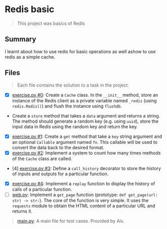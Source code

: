 # Redis basic

> This project was basics of Redis

## Summary

I learnt about how to use redis for basic operations as well ashow to use redis as a simple cache.

## Files

> Each file contains the solution to a task in the project.

- [x] [exercise.py #0](https://github.com/Ebube-Ochemba/alx-backend-storage/blob/main/0x02-redis_basic/exercise.py): Create a `Cache` class. In the `__init__` method, store an instance of the Redis client as a private variable named `_redis` (using `redis.Redis()`) and flush the instance using `flushdb`.
- Create a `store` method that takes a `data` argument and returns a string. The method should generate a random key (e.g. using `uuid`), store the input data in Redis using the random key and return the key.
- [x] [exercise.py #1](https://github.com/Ebube-Ochemba/alx-backend-storage/blob/main/0x02-redis_basic/exercise.py): Create a `get` method that take a `key` string argument and an optional `Callable` argument named `fn`. This callable will be used to convert the data back to the desired format.
- [x] [exercise.py #2](https://github.com/Ebube-Ochemba/alx-backend-storage/blob/main/0x02-redis_basic/exercise.py): Implement a system to count how many times methods of the `Cache` class are called.
- [4] [exercise.py #3](https://github.com/Ebube-Ochemba/alx-backend-storage/blob/main/0x02-redis_basic/exercise.py): Define a `call_history` decorator to store the history of inputs and outputs for a particular function.
- [x] [exercise.py #4](https://github.com/Ebube-Ochemba/alx-backend-storage/blob/main/0x02-redis_basic/exercise.py): Implement a `replay` function to display the history of calls of a particular function.
- [ ] [web.py](https://github.com/Ebube-Ochemba/alx-backend-storage/blob/main/0x02-redis_basic/web.py): Implement a `get_page` function (prototype: `def get_page(url: str) -> str:`). The core of the function is very simple. It uses the `requests` module to obtain the HTML content of a particular URL and returns it.

> [main.py](./main.py): A main file for test cases. Provided by Alx.
